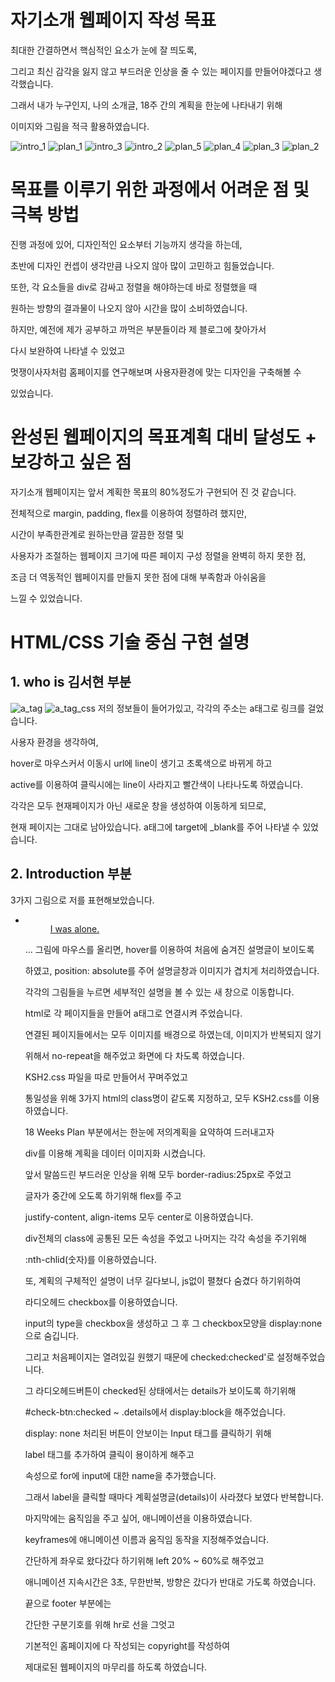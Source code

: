# 자기소개 웹페이지 작성 목표
최대한 간결하면서 핵심적인 요소가 눈에 잘 띄도록, 

그리고 최신 감각을 잃지 않고 부드러운 인상을 줄 수 있는 페이지를 만들어야겠다고 생각했습니다.

그래서 내가 누구인지, 나의 소개글, 18주 간의 계획을 한눈에 나타내기 위해

이미지와 그림을 적극 활용하였습니다.

![intro_1](https://user-images.githubusercontent.com/38703262/202440726-66dbedbf-c323-43f9-8e22-f4c62cc8c725.png)
![plan_1](https://user-images.githubusercontent.com/38703262/202440761-dcf90c81-e900-4bbb-afab-a033fa99673f.png)
![intro_3](https://user-images.githubusercontent.com/38703262/202440764-95e8d70e-575c-47db-9146-1340dac3e3a4.png)
![intro_2](https://user-images.githubusercontent.com/38703262/202440765-c7d568a7-4f13-4bbc-9b9a-30a13deebdbb.png)
![plan_5](https://user-images.githubusercontent.com/38703262/202440768-8ffdddd5-2707-40a5-b282-f9ec8277291c.png)
![plan_4](https://user-images.githubusercontent.com/38703262/202440773-8eac29d4-7511-47c5-9b6b-19df169ff6dd.png)
![plan_3](https://user-images.githubusercontent.com/38703262/202440775-92d87bef-5310-4f2e-821b-e40abb95bf9d.png)
![plan_2](https://user-images.githubusercontent.com/38703262/202440778-67afbeec-d710-44ce-9c45-78068e9d3386.png)


# 목표를 이루기 위한 과정에서 어려운 점 및 극복 방법
진행 과정에 있어, 디자인적인 요소부터 기능까지 생각을 하는데,

초반에 디자인 컨셉이 생각만큼 나오지 않아 많이 고민하고 힘들었습니다.

또한, 각 요소들을 div로 감싸고 정렬을 해야하는데 바로 정렬했을 때

원하는 방향의 결과물이 나오지 않아 시간을 많이 소비하였습니다.

하지만, 예전에 제가 공부하고 까먹은 부분들이라 제 블로그에 찾아가서

다시 보완하여 나타낼 수 있었고 

멋쟁이사자처럼 홈페이지를 연구해보며 사용자환경에 맞는 디자인을 구축해볼 수 

있었습니다.


# 완성된 웹페이지의 목표계획 대비 달성도 + 보강하고 싶은 점
자기소개 웹페이지는 앞서 계획한 목표의 80%정도가 구현되어 진 것 같습니다.

전체적으로 margin, padding, flex를 이용하여 정렬하려 했지만,

시간이 부족한관계로 원하는만큼 깔끔한 정렬 및

사용자가 조절하는 웹페이지 크기에 따른 페이지 구성 정렬을 완벽히 하지 못한 점,

조금 더 역동적인 웹페이지를 만들지 못한 점에 대해 부족함과 아쉬움을

느낄 수 있었습니다.


# HTML/CSS 기술 중심 구현 설명
## 1. who is 김서현 부분
   ![a_tag](https://user-images.githubusercontent.com/38703262/202440664-ddde6202-b1ce-4396-87bb-a8aa56dba622.png)
![a_tag_css](https://user-images.githubusercontent.com/38703262/202440717-63ac1141-1a53-411b-8e00-2f046fb9019d.png)
저의 정보들이 들어가있고, 각각의 주소는 a태그로 링크를 걸었습니다.

사용자 환경을 생각하여, 

hover로 마우스커서 이동시 url에 line이 생기고 초록색으로 바뀌게 하고 

active를 이용하여 클릭시에는 line이 사라지고 빨간색이 나타나도록 하였습니다.

각각은 모두 현재페이지가 아닌 새로운 창을 생성하여 이동하게 되므로, 

현재 페이지는 그대로 남아있습니다. a태그에 target에 _blank를 주어 나타낼 수 있었습니다.


## 2. Introduction 부분 
3가지 그림으로 저를 표현해보았습니다.
    <div class="intro">
                <ul class="intro-ul">
                  <li>
                    <a href="./KSH2.html">
                      <figure>
                        <img src="./img/project_alone.png" alt="">
                        <figcaption>I was alone.</figcaption>
                      </figure>
                    </a>
                  </li>
                  ...
그림에 마우스를 올리면, hover를 이용하여 처음에 숨겨진 설명글이 보이도록

하였고, position: absolute를 주어 설명글창과 이미지가 겹치게 처리하였습니다.

각각의 그림들을 누르면 세부적인 설명을 볼 수 있는 새 창으로 이동합니다.

html로 각 페이지들을 만들어 a태그로 연결시켜 주었습니다.

연결된 페이지들에서는 모두 이미지를 배경으로 하였는데, 이미지가 반복되지 않기

위해서 no-repeat을 해주었고 화면에 다 차도록 하였습니다.

KSH2.css 파일을 따로 만들어서 꾸며주었고 

통일성을 위해 3가지 html의 class명이 같도록 지정하고, 모두 KSH2.css를 이용하였습니다.


18 Weeks Plan 부분에서는 한눈에 저의계획을 요약하여 드러내고자

div를 이용해 계획을 데이터 이미지화 시켰습니다.

앞서 말씀드린 부드러운 인상을 위해 모두 border-radius:25px로 주었고

글자가 중간에 오도록 하기위해 flex를 주고

justify-content, align-items 모두 center로 이용하였습니다.

div전체의 class에 공통된 모든 속성을 주었고 나머지는 각각 속성을 주기위해

:nth-chlid(숫자)를 이용하였습니다.


또, 계획의 구체적인 설명이 너무 길다보니, js없이 펼쳤다 숨겼다 하기위하여

라디오헤드 checkbox를 이용하였습니다.

input의 type을 checkbox을 생성하고 그 후 그 checkbox모양을 display:none으로 숨깁니다.

그리고 처음페이지는 열려있길 원했기 때문에 checked:checked'로 설정해주었습니다.

그 라디오헤드버튼이 checked된 상태에서는 details가 보이도록 하기위해

#check-btn:checked ~ .details에서 display:block을 해주었습니다.

display: none 처리된 버튼이 안보이는 Input 태그를 클릭하기 위해 

label 태그를 추가하여 클릭이 용이하게 해주고 

속성으로 for에 input에 대한 name을 추가했습니다.

그래서 label을 클릭할 때마다 계획설명글(details)이 사라졌다 보였다 반복합니다. 


마지막에는 움직임을 주고 싶어, 애니메이션을 이용하였습니다.

keyframes에 애니메이션 이름과 움직임 동작을 지정해주었습니다.

간단하게 좌우로 왔다갔다 하기위해 left 20% ~ 60%로 해주었고

애니메이션 지속시간은 3초, 무한반복, 방향은 갔다가 반대로 가도록 하였습니다.


끝으로 footer 부분에는

간단한 구분기호를 위해 hr로 선을 그엇고

기본적인 홈페이지에 다 작성되는 copyright를 작성하여 

제대로된 웹페이지의 마무리를 하도록 하였습니다.
